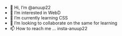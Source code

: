 - 👋 Hi, I’m @anuup22
- 👀 I’m interested in WebD
- 🌱 I’m currently learning CSS
- 💞️ I’m looking to collaborate on the same for learning
- 📫 How to reach me ... insta-anuup22

<!---
anuup22/anuup22 is a ✨ special ✨ repository because its `README.md` (this file) appears on your GitHub profile.
You can click the Preview link to take a look at your changes.
--->
